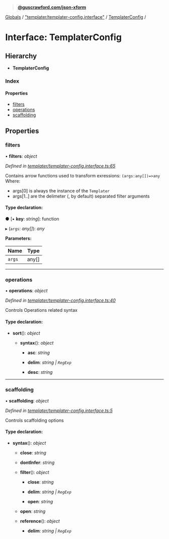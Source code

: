 > **[@guscrawford.com/json-xform](../README.md)**

[Globals](../globals.md) / ["templater/templater-config.interface"](../modules/_templater_templater_config_interface_.md) / [TemplaterConfig](_templater_templater_config_interface_.templaterconfig.md) /

# Interface: TemplaterConfig

## Hierarchy

* **TemplaterConfig**

### Index

#### Properties

* [filters](_templater_templater_config_interface_.templaterconfig.md#filters)
* [operations](_templater_templater_config_interface_.templaterconfig.md#operations)
* [scaffolding](_templater_templater_config_interface_.templaterconfig.md#scaffolding)

## Properties

###  filters

• **filters**: *object*

*Defined in [templater/templater-config.interface.ts:65](https://github.com/guscrawford-com/json-xform/blob/1d2e823/src/templater/templater-config.interface.ts#L65)*

Contains arrow functions used to transform exressions:
`(args:any[])=>any`
Where:
- args[0] is always the instance of the `Templater`
- args[1..] are the delimeter (, by default) separated filter arguments

#### Type declaration:

● \[▪ **key**: *string*\]: function

▸ (`args`: *any[]*): *any*

**Parameters:**

Name | Type |
------ | ------ |
`args` | any[] |

___

###  operations

• **operations**: *object*

*Defined in [templater/templater-config.interface.ts:40](https://github.com/guscrawford-com/json-xform/blob/1d2e823/src/templater/templater-config.interface.ts#L40)*

Controls Operations related syntax

#### Type declaration:

* **sort**(): *object*

  * **syntax**(): *object*

    * **asc**: *string*

    * **delim**: *string | `RegExp`*

    * **desc**: *string*

___

###  scaffolding

• **scaffolding**: *object*

*Defined in [templater/templater-config.interface.ts:5](https://github.com/guscrawford-com/json-xform/blob/1d2e823/src/templater/templater-config.interface.ts#L5)*

Controls scaffolding options

#### Type declaration:

* **syntax**(): *object*

  * **close**: *string*

  * **dontInfer**: *string*

  * **filter**(): *object*

    * **close**: *string*

    * **delim**: *string | `RegExp`*

    * **open**: *string*

  * **open**: *string*

  * **reference**(): *object*

    * **delim**: *string | `RegExp`*